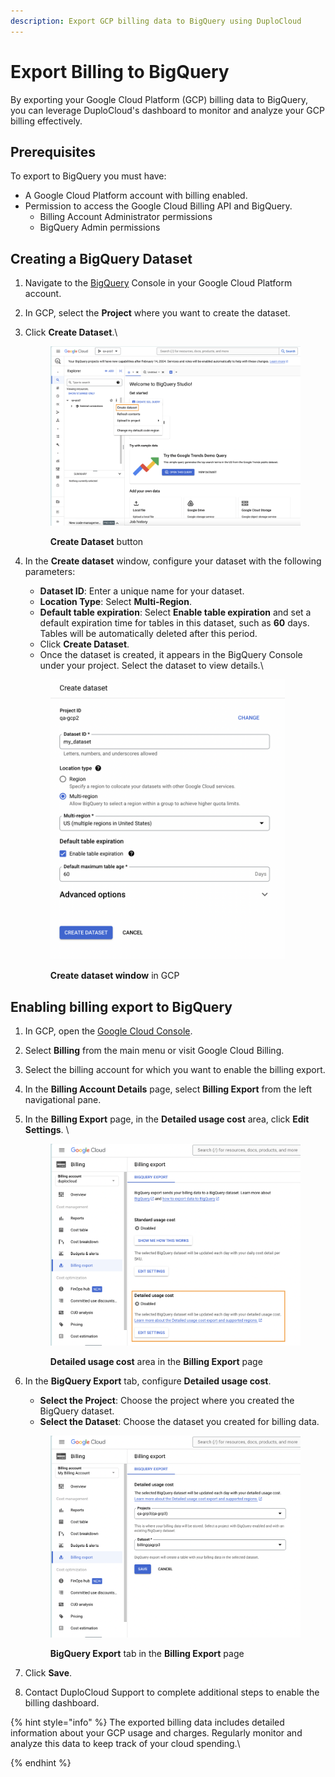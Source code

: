 ```yaml
---
description: Export GCP billing data to BigQuery using DuploCloud
---
```


# Export Billing to BigQuery

By exporting your Google Cloud Platform (GCP) billing data to BigQuery, you can leverage DuploCloud's dashboard to monitor and analyze your GCP billing effectively.&#x20;

## Prerequisites

To export to BigQuery you must have:

* A Google Cloud Platform account with billing enabled.
* Permission to access the Google Cloud Billing API and BigQuery.
  * Billing Account Administrator permissions
  * BigQuery Admin permissions

## Creating a  BigQuery Dataset

1. Navigate to the [BigQuery](https://cloud.google.com/bigquery/docs) Console in your Google Cloud Platform account.
2. In GCP, select the **Project** where you want to create the dataset.
3.  Click **Create Dataset**.\


    <div align="left"><figure><img src="../../../.gitbook/assets/image (388).png" alt="" width="563"><figcaption><p><strong>Create Dataset</strong> button<br></p></figcaption></figure></div>
4.  In the **Create dataset** window, configure your dataset with the following parameters:

    * **Dataset ID**: Enter a unique name for your dataset.
    * **Location Type**: Select **Multi-Region**.
    * **Default table expiration**: Select **Enable table expiration** and set a default expiration time for tables in this dataset, such as **60** days. Tables will be automatically deleted after this period.
    * Click **Create Dataset**.
    * Once the dataset is created, it appears in the BigQuery Console under your project. Select the dataset to view details.\


    <div align="left"><figure><img src="../../../.gitbook/assets/image (390).png" alt="" width="375"><figcaption><p><strong>Create dataset window</strong> in GCP</p></figcaption></figure></div>



## Enabling billing export to BigQuery

1. In GCP, open the [Google Cloud Console](https://cloud.google.com/compute/docs/console).
2. Select **Billing** from the main menu or visit Google Cloud Billing.
3. Select the billing account for which you want to enable the billing export.
4. In the **Billing Account Details** page, select **Billing Export** from the left navigational pane. &#x20;
5.  In the **Billing Export** page, in the **Detailed usage cost** area, click **Edit Settings**. \


    <figure><img src="../../../.gitbook/assets/image (393).png" alt="" width="563"><figcaption><p><strong>Detailed usage cost</strong> area in the <strong>Billing Export</strong> page</p></figcaption></figure>
6.  In the **BigQuery Export** tab, configure **Detailed usage cost**.

    * **Select the Project**: Choose the project where you created the BigQuery dataset.
    * **Select the Dataset**: Choose the dataset you created for billing data.

    <figure><img src="../../../.gitbook/assets/image (394).png" alt="" width="563"><figcaption><p><strong>BigQuery Export</strong> tab in the <strong>Billing Export</strong> page</p></figcaption></figure>
7. Click **Save**.
8. Contact DuploCloud Support to complete additional steps to enable the billing dashboard.

{% hint style="info" %}
The exported billing data includes detailed information about your GCP usage and charges. Regularly monitor and analyze this data to keep track of your cloud spending.\

{% endhint %}
